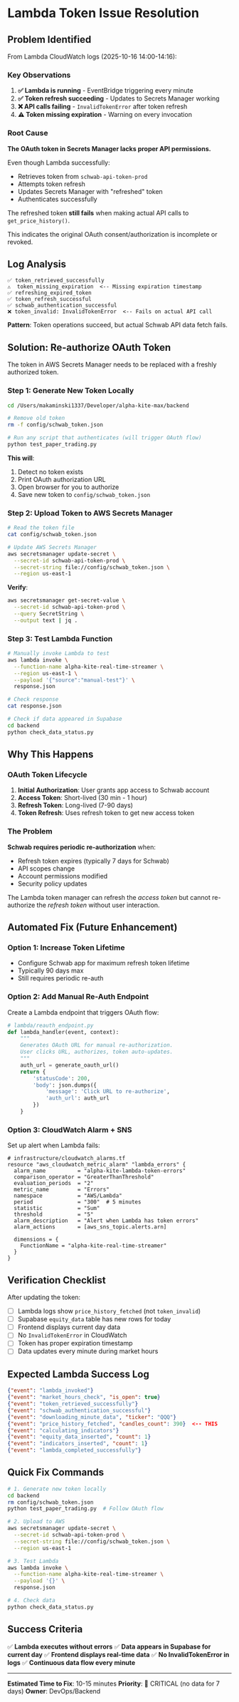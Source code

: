 # Lambda Token Issue Resolution

## Problem Identified

From Lambda CloudWatch logs (2025-10-16 14:00-14:16):

### Key Observations

1. **✅ Lambda is running** - EventBridge triggering every minute
2. **✅ Token refresh succeeding** - Updates to Secrets Manager working
3. **❌ API calls failing** - `InvalidTokenError` after token refresh
4. **⚠️ Token missing expiration** - Warning on every invocation

### Root Cause

**The OAuth token in Secrets Manager lacks proper API permissions.**

Even though Lambda successfully:
- Retrieves token from `schwab-api-token-prod`
- Attempts token refresh
- Updates Secrets Manager with "refreshed" token
- Authenticates successfully

The refreshed token **still fails** when making actual API calls to `get_price_history()`.

This indicates the original OAuth consent/authorization is incomplete or revoked.

## Log Analysis

```
✅ token_retrieved_successfully
⚠️  token_missing_expiration  <-- Missing expiration timestamp
✅ refreshing_expired_token
✅ token_refresh_successful
✅ schwab_authentication_successful
❌ token_invalid: InvalidTokenError  <-- Fails on actual API call
```

**Pattern**: Token operations succeed, but actual Schwab API data fetch fails.

## Solution: Re-authorize OAuth Token

The token in AWS Secrets Manager needs to be replaced with a freshly authorized token.

### Step 1: Generate New Token Locally

```bash
cd /Users/makaminski1337/Developer/alpha-kite-max/backend

# Remove old token
rm -f config/schwab_token.json

# Run any script that authenticates (will trigger OAuth flow)
python test_paper_trading.py
```

**This will**:
1. Detect no token exists
2. Print OAuth authorization URL
3. Open browser for you to authorize
4. Save new token to `config/schwab_token.json`

### Step 2: Upload Token to AWS Secrets Manager

```bash
# Read the token file
cat config/schwab_token.json

# Update AWS Secrets Manager
aws secretsmanager update-secret \
  --secret-id schwab-api-token-prod \
  --secret-string file://config/schwab_token.json \
  --region us-east-1
```

**Verify**:
```bash
aws secretsmanager get-secret-value \
  --secret-id schwab-api-token-prod \
  --query SecretString \
  --output text | jq .
```

### Step 3: Test Lambda Function

```bash
# Manually invoke Lambda to test
aws lambda invoke \
  --function-name alpha-kite-real-time-streamer \
  --region us-east-1 \
  --payload '{"source":"manual-test"}' \
  response.json

# Check response
cat response.json

# Check if data appeared in Supabase
cd backend
python check_data_status.py
```

## Why This Happens

### OAuth Token Lifecycle

1. **Initial Authorization**: User grants app access to Schwab account
2. **Access Token**: Short-lived (30 min - 1 hour)
3. **Refresh Token**: Long-lived (7-90 days)
4. **Token Refresh**: Uses refresh token to get new access token

### The Problem

**Schwab requires periodic re-authorization** when:
- Refresh token expires (typically 7 days for Schwab)
- API scopes change
- Account permissions modified
- Security policy updates

The Lambda token manager can refresh the *access token* but cannot re-authorize the *refresh token* without user interaction.

## Automated Fix (Future Enhancement)

### Option 1: Increase Token Lifetime

- Configure Schwab app for maximum refresh token lifetime
- Typically 90 days max
- Still requires periodic re-auth

### Option 2: Add Manual Re-Auth Endpoint

Create a Lambda endpoint that triggers OAuth flow:

```python
# lambda/reauth_endpoint.py
def lambda_handler(event, context):
    """
    Generates OAuth URL for manual re-authorization.
    User clicks URL, authorizes, token auto-updates.
    """
    auth_url = generate_oauth_url()
    return {
        'statusCode': 200,
        'body': json.dumps({
            'message': 'Click URL to re-authorize',
            'auth_url': auth_url
        })
    }
```

### Option 3: CloudWatch Alarm + SNS

Set up alert when Lambda fails:

```hcl
# infrastructure/cloudwatch_alarms.tf
resource "aws_cloudwatch_metric_alarm" "lambda_errors" {
  alarm_name          = "alpha-kite-lambda-token-errors"
  comparison_operator = "GreaterThanThreshold"
  evaluation_periods  = "2"
  metric_name         = "Errors"
  namespace           = "AWS/Lambda"
  period              = "300"  # 5 minutes
  statistic           = "Sum"
  threshold           = "5"
  alarm_description   = "Alert when Lambda has token errors"
  alarm_actions       = [aws_sns_topic.alerts.arn]
  
  dimensions = {
    FunctionName = "alpha-kite-real-time-streamer"
  }
}
```

## Verification Checklist

After updating the token:

- [ ] Lambda logs show `price_history_fetched` (not `token_invalid`)
- [ ] Supabase `equity_data` table has new rows for today
- [ ] Frontend displays current day data
- [ ] No `InvalidTokenError` in CloudWatch
- [ ] Token has proper expiration timestamp
- [ ] Data updates every minute during market hours

## Expected Lambda Success Log

```json
{"event": "lambda_invoked"}
{"event": "market_hours_check", "is_open": true}
{"event": "token_retrieved_successfully"}
{"event": "schwab_authentication_successful"}
{"event": "downloading_minute_data", "ticker": "QQQ"}
{"event": "price_history_fetched", "candles_count": 390}  <-- THIS
{"event": "calculating_indicators"}
{"event": "equity_data_inserted", "count": 1}
{"event": "indicators_inserted", "count": 1}
{"event": "lambda_completed_successfully"}
```

## Quick Fix Commands

```bash
# 1. Generate new token locally
cd backend
rm config/schwab_token.json
python test_paper_trading.py  # Follow OAuth flow

# 2. Upload to AWS
aws secretsmanager update-secret \
  --secret-id schwab-api-token-prod \
  --secret-string file://config/schwab_token.json \
  --region us-east-1

# 3. Test Lambda
aws lambda invoke \
  --function-name alpha-kite-real-time-streamer \
  --payload '{}' \
  response.json

# 4. Check data
python check_data_status.py
```

## Success Criteria

✅ **Lambda executes without errors**
✅ **Data appears in Supabase for current day**
✅ **Frontend displays real-time data**
✅ **No InvalidTokenError in logs**
✅ **Continuous data flow every minute**

---

**Estimated Time to Fix**: 10-15 minutes
**Priority**: 🔴 CRITICAL (no data for 7 days)
**Owner**: DevOps/Backend

